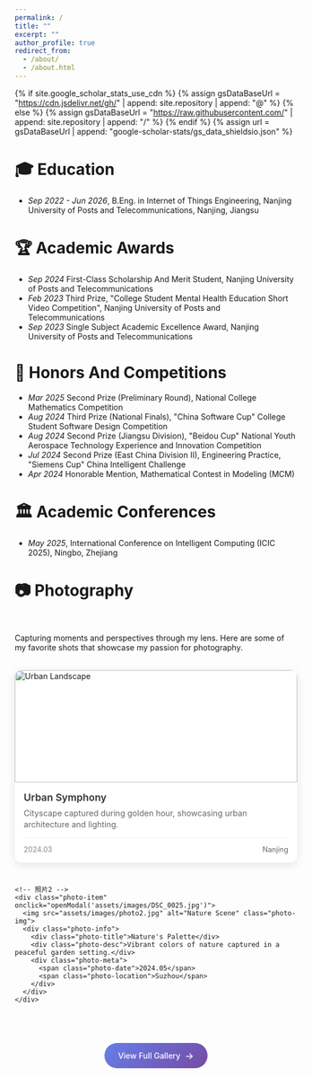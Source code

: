 ```yaml
---
permalink: /
title: ""
excerpt: ""
author_profile: true
redirect_from: 
  - /about/
  - /about.html
---
```


{% if site.google_scholar_stats_use_cdn %}
{% assign gsDataBaseUrl = "https://cdn.jsdelivr.net/gh/" | append: site.repository | append: "@" %}
{% else %}
{% assign gsDataBaseUrl = "https://raw.githubusercontent.com/" | append: site.repository | append: "/" %}
{% endif %}
{% assign url = gsDataBaseUrl | append: "google-scholar-stats/gs_data_shieldsio.json" %}

<span class='anchor' id='education'></span>

# 🎓 Education
- *Sep 2022 - Jun 2026*, <a href="https://www.njupt.edu.cn/"></a> B.Eng. in Internet of Things Engineering, Nanjing University of Posts and Telecommunications, Nanjing, Jiangsu

<span class='anchor' id='academic-awards'></span>

# 🏆 Academic Awards
- *Sep 2024* First-Class Scholarship And Merit Student, Nanjing University of Posts and Telecommunications
- *Feb 2023* Third Prize, "College Student Mental Health Education Short Video Competition", Nanjing University of Posts and Telecommunications
- *Sep 2023* Single Subject Academic Excellence Award, Nanjing University of Posts and Telecommunications

<span class='anchor' id='honors-awards'></span>

# 🏅 Honors And Competitions
- *Mar 2025* Second Prize (Preliminary Round), National College Mathematics Competition
- *Aug 2024* Third Prize (National Finals), "China Software Cup" College Student Software Design Competition
- *Aug 2024* Second Prize (Jiangsu Division), "Beidou Cup" National Youth Aerospace Technology Experience and Innovation Competition
- *Jul 2024* Second Prize (East China Division II), Engineering Practice, "Siemens Cup" China Intelligent Challenge
- *Apr 2024* Honorable Mention, Mathematical Contest in Modeling (MCM)

<span class='anchor' id='academic-conferences'></span>

# 🏛️ Academic Conferences
- *May 2025*, International Conference on Intelligent Computing (ICIC 2025), Ningbo, Zhejiang

<span class='anchor' id='photography'></span>

# 📷 Photography

<style>
.photography-section {
  margin: 3rem 0;
}

.photo-grid {
  display: grid;
  grid-template-columns: repeat(auto-fit, minmax(280px, 1fr));
  gap: 1.5rem;
  margin: 2rem 0;
}

.photo-item {
  position: relative;
  border-radius: 12px;
  overflow: hidden;
  box-shadow: 0 4px 15px rgba(0,0,0,0.1);
  transition: all 0.3s ease;
  background: white;
  cursor: pointer;
}

.photo-item:hover {
  transform: translateY(-5px);
  box-shadow: 0 8px 25px rgba(0,0,0,0.15);
}

.photo-img {
  width: 100%;
  height: 200px;
  object-fit: cover;
  transition: transform 0.3s ease;
}

.photo-item:hover .photo-img {
  transform: scale(1.05);
}

.photo-info {
  padding: 1rem;
  background: white;
}

.photo-title {
  font-weight: 600;
  color: #333;
  margin-bottom: 0.5rem;
  font-size: 1.1rem;
}

.photo-desc {
  color: #666;
  font-size: 0.9rem;
  line-height: 1.4;
}

.photo-meta {
  display: flex;
  justify-content: space-between;
  align-items: center;
  margin-top: 0.8rem;
  padding-top: 0.8rem;
  border-top: 1px solid #f0f0f0;
}

.photo-date {
  color: #888;
  font-size: 0.8rem;
}

.photo-location {
  color: #666;
  font-size: 0.8rem;
}

.view-more {
  text-align: center;
  margin-top: 2rem;
}

.view-more-btn {
  display: inline-flex;
  align-items: center;
  gap: 0.5rem;
  padding: 0.8rem 1.5rem;
  background: linear-gradient(135deg, #667eea, #764ba2);
  color: white;
  text-decoration: none;
  border-radius: 25px;
  transition: all 0.3s ease;
  font-weight: 500;
}

.view-more-btn:hover {
  transform: translateY(-2px);
  box-shadow: 0 5px 15px rgba(102, 126, 234, 0.4);
}

/* 模态框样式 */
.modal {
  display: none;
  position: fixed;
  z-index: 1000;
  left: 0;
  top: 0;
  width: 100%;
  height: 100%;
  background-color: rgba(0,0,0,0.9);
  animation: fadeIn 0.3s ease;
}

.modal-content {
  position: relative;
  margin: auto;
  display: block;
  width: 90%;
  max-width: 700px;
  max-height: 80vh;
  top: 50%;
  transform: translateY(-50%);
  border-radius: 10px;
  animation: zoomIn 0.3s ease;
}

@keyframes fadeIn {
  from { opacity: 0; }
  to { opacity: 1; }
}

@keyframes zoomIn {
  from { transform: translateY(-50%) scale(0.8); }
  to { transform: translateY(-50%) scale(1); }
}

.close {
  position: absolute;
  top: 15px;
  right: 35px;
  color: #fff;
  font-size: 40px;
  font-weight: bold;
  cursor: pointer;
  z-index: 1001;
}

.close:hover {
  color: #ccc;
}
</style>

<div class="photography-section">
  <p>Capturing moments and perspectives through my lens. Here are some of my favorite shots that showcase my passion for photography.</p>
  
  <div class="photo-grid">
    <!-- 照片1 -->
    <div class="photo-item" onclick="openModal('assets/images/DSC_0066.jpg')">
      <img src="assets/images/photo1.jpg" alt="Urban Landscape" class="photo-img">
      <div class="photo-info">
        <div class="photo-title">Urban Symphony</div>
        <div class="photo-desc">Cityscape captured during golden hour, showcasing urban architecture and lighting.</div>
        <div class="photo-meta">
          <span class="photo-date">2024.03</span>
          <span class="photo-location">Nanjing</span>
        </div>
      </div>
    </div>

    <!-- 照片2 -->
    <div class="photo-item" onclick="openModal('assets/images/DSC_0025.jpg')">
      <img src="assets/images/photo2.jpg" alt="Nature Scene" class="photo-img">
      <div class="photo-info">
        <div class="photo-title">Nature's Palette</div>
        <div class="photo-desc">Vibrant colors of nature captured in a peaceful garden setting.</div>
        <div class="photo-meta">
          <span class="photo-date">2024.05</span>
          <span class="photo-location">Suzhou</span>
        </div>
      </div>
    </div>

  <div class="view-more">
    <a href="/photo/" class="view-more-btn">
      View Full Gallery 
      <span style="font-size: 1.2em;">→</span>
    </a>
  </div>
</div>

<!-- 图片模态框 -->
<div id="imageModal" class="modal">
  <span class="close" onclick="closeModal()">&times;</span>
  <img class="modal-content" id="modalImage">
</div>

<script>
// 打开模态框
function openModal(src) {
  const modal = document.getElementById('imageModal');
  const modalImg = document.getElementById('modalImage');
  modal.style.display = 'block';
  modalImg.src = src;
}

// 关闭模态框
function closeModal() {
  document.getElementById('imageModal').style.display = 'none';
}

// 点击模态框背景关闭
document.getElementById('imageModal').addEventListener('click', function(e) {
  if (e.target === this) {
    closeModal();
  }
});

// ESC键关闭
document.addEventListener('keydown', function(e) {
  if (e.key === 'Escape') {
    closeModal();
  }
});

// 添加滚动动画
document.addEventListener('DOMContentLoaded', function() {
  const photoItems = document.querySelectorAll('.photo-item');
  
  const observer = new IntersectionObserver((entries) => {
    entries.forEach(entry => {
      if (entry.isIntersecting) {
        entry.target.style.opacity = '1';
        entry.target.style.transform = 'translateY(0)';
      }
    });
  }, { threshold: 0.1 });
  
  photoItems.forEach(item => {
    item.style.opacity = '0';
    item.style.transform = 'translateY(30px)';
    item.style.transition = 'all 0.6s ease';
    observer.observe(item);
  });
});
</script>
